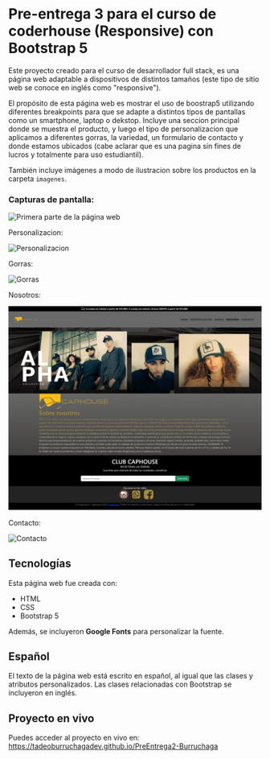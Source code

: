 # Pre-entrega 3 para el curso de coderhouse (Responsive) con Bootstrap 5

Este proyecto creado para el curso de desarrollador full stack, es una página web adaptable a dispositivos de distintos tamaños (este tipo de sitio web se conoce en inglés como "responsive").

El propósito de esta página web es mostrar el uso de boostrap5 utilizando diferentes breakpoints para que se adapte a distintos tipos de pantallas como un smartphone, laptop o dekstop. Incluye una seccion principal donde se muestra el producto, y luego el tipo de personalizacion que aplicamos a diferentes gorras, la variedad, un formulario de contacto y donde estamos ubicados (cabe aclarar que es una pagina sin fines de lucros y totalmente para uso estudiantil).

También incluye imágenes a modo de ilustracion sobre los productos en la carpeta `imagenes`.

### Capturas de pantalla:

![Primera parte de la página web](img/Chome.html.png)

Personalizacion:

![Personalizacion](img/Cpersonalizacion.html.png)

Gorras:

![Gorras](img/Cgorras.html.png)

Nosotros:

![Nosotros](img/Cnosotros.html.png)

Contacto:

![Contacto](img/Ccontacto.html.png)

## Tecnologías

Esta página web fue creada con:

- HTML
- CSS
- Bootstrap 5

Además, se incluyeron **Google Fonts** para personalizar la fuente.

## Español

El texto de la página web está escrito en español, al igual que las clases y atributos personalizados. Las clases relacionadas con Bootstrap se incluyeron en inglés.

## Proyecto en vivo

Puedes acceder al proyecto en vivo en: https://tadeoburruchagadev.github.io/PreEntrega2-Burruchaga
